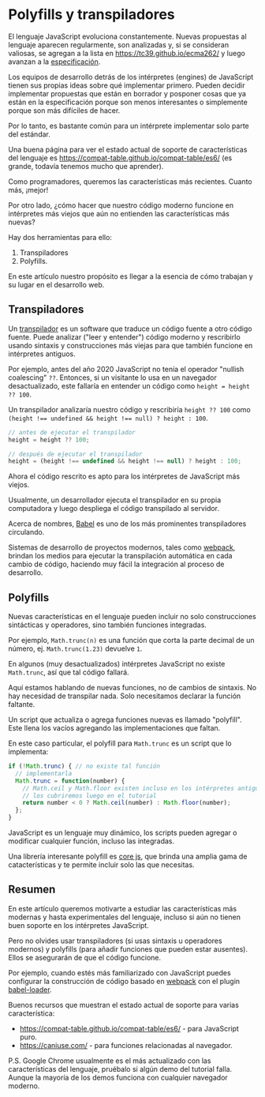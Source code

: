 
# Polyfills y transpiladores

El lenguaje JavaScript evoluciona constantemente. Nuevas propuestas al lenguaje aparecen regularmente, son analizadas y, si se consideran valiosas, se agregan a la lista en <https://tc39.github.io/ecma262/> y luego avanzan a la [especificación](https://www.ecma-international.org/publications/standards/ecma-262.htm).

Los equipos de desarrollo detrás de los intérpretes (engines) de JavaScript tienen sus propias ideas sobre qué implementar primero. Pueden decidir implementar propuestas que están en borrador y posponer cosas que ya están en la especificación porque son menos interesantes o simplemente porque son más difíciles de hacer.

Por lo tanto, es bastante común para un intérprete implementar solo parte del estándar.

Una buena página para ver el estado actual de soporte de características del lenguaje es <https://compat-table.github.io/compat-table/es6/> (es grande, todavía tenemos mucho que aprender).

Como programadores, queremos las características más recientes. Cuanto más, ¡mejor!

Por otro lado, ¿cómo hacer que nuestro código moderno funcione en intérpretes más viejos que aún no entienden las características más nuevas?

Hay dos herramientas para ello:

1. Transpiladores
2. Polyfills.

En este artículo nuestro propósito es llegar a la esencia de cómo trabajan y su lugar en el desarrollo web.

## Transpiladores

Un [transpilador](https://es.wikipedia.org/wiki/Transpilador) es un software que traduce un código fuente a otro código fuente. Puede analizar ("leer y entender") código moderno y rescribirlo usando sintaxis y construcciones más viejas para que también funcione en intérpretes antiguos.

Por ejemplo, antes del año 2020 JavaScript no tenía el operador "nullish coalescing" `??`. Entonces, si un visitante lo usa en un navegador desactualizado, este fallaría en entender un código como `height = height ?? 100`.

Un transpilador analizaría nuestro código y rescribiría `height ?? 100` como `(height !== undefined && height !== null) ? height : 100`.

```js
// antes de ejecutar el transpilador
height = height ?? 100;

// después de ejecutar el transpilador
height = (height !== undefined && height !== null) ? height : 100;
```

Ahora el código rescrito es apto para los intérpretes de JavaScript más viejos.

Usualmente, un desarrollador ejecuta el transpilador en su propia computadora y luego despliega el código transpilado al servidor.

Acerca de nombres, [Babel](https://babeljs.io) es uno de los más prominentes transpiladores circulando.

Sistemas de desarrollo de proyectos modernos, tales como [webpack](https://webpack.js.org/), brindan los medios para ejecutar la transpilación automática en cada cambio de código, haciendo muy fácil la integración al proceso de desarrollo.

## Polyfills

Nuevas características en el lenguaje pueden incluir no solo construcciones sintácticas y operadores, sino también funciones integradas.

Por ejemplo, `Math.trunc(n)` es una función que corta la parte decimal de un número, ej. `Math.trunc(1.23)` devuelve `1`.

En algunos (muy desactualizados) intérpretes JavaScript no existe `Math.trunc`, así que tal código fallará.

Aquí estamos hablando de nuevas funciones, no de cambios de sintaxis. No hay necesidad de transpilar nada. Solo necesitamos declarar la función faltante.

Un script que actualiza o agrega funciones nuevas es llamado "polyfill". Este llena los vacíos agregando las implementaciones que faltan.

En este caso particular, el polyfill para `Math.trunc` es un script que lo implementa:

```js
if (!Math.trunc) { // no existe tal función
  // implementarla
  Math.trunc = function(number) {
    // Math.ceil y Math.floor existen incluso en los intérpretes antiguos
    // los cubriremos luego en el tutorial
    return number < 0 ? Math.ceil(number) : Math.floor(number);
  };
}
```

JavaScript es un lenguaje muy dinámico, los scripts pueden agregar o modificar cualquier función, incluso las integradas. 

Una librería interesante polyfill es [core js](https://github.com/zloirock/core-js), que brinda una amplia gama de catacterísticas y te permite incluir solo las que necesitas.

## Resumen

En este artículo queremos motivarte a estudiar las características más modernas y hasta experimentales del lenguaje, incluso si aún no tienen buen soporte en los intérpretes JavaScript.

Pero no olvides usar transpiladores (si usas sintaxis u operadores modernos) y polyfills (para añadir funciones que pueden estar ausentes). Ellos se asegurarán de que el código funcione.

Por ejemplo, cuando estés más familiarizado con JavaScript puedes configurar la construcción de código basado en [webpack](https://webpack.js.org/) con el plugin [babel-loader](https://github.com/babel/babel-loader).

Buenos recursos que muestran el estado actual de soporte para varias característica:
- <https://compat-table.github.io/compat-table/es6/> - para JavaScript puro.
- <https://caniuse.com/> - para funciones relacionadas al navegador.

P.S. Google Chrome usualmente es el más actualizado con las características del lenguaje, pruébalo si algún demo del tutorial falla. Aunque la mayoría de los demos funciona con cualquier navegador moderno.

